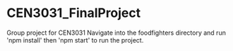 # CEN3031_FinalProject
Group project for CEN3031
Navigate into the foodfighters directory and run 'npm install' then 'npm start' to run the project.
